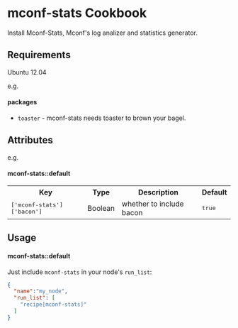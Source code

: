 mconf-stats Cookbook
=================

Install Mconf-Stats, Mconf's log analizer and statistics generator.

Requirements
------------

Ubuntu 12.04

e.g.
#### packages
- `toaster` - mconf-stats needs toaster to brown your bagel.

Attributes
----------

e.g.
#### mconf-stats::default
<table>
  <tr>
    <th>Key</th>
    <th>Type</th>
    <th>Description</th>
    <th>Default</th>
  </tr>
  <tr>
    <td><tt>['mconf-stats']['bacon']</tt></td>
    <td>Boolean</td>
    <td>whether to include bacon</td>
    <td><tt>true</tt></td>
  </tr>
</table>

Usage
-----
#### mconf-stats::default

Just include `mconf-stats` in your node's `run_list`:

```json
{
  "name":"my_node",
  "run_list": [
    "recipe[mconf-stats]"
  ]
}
```
